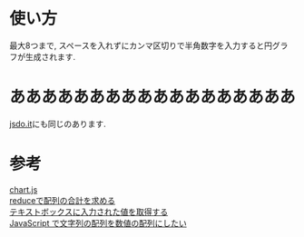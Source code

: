 # 使い方

最大8つまで, スペースを入れずにカンマ区切りで半角数字を入力すると円グラフが生成されます.

# ああああああああああああああああああ
[jsdo.it](http://jsdo.it/exist_masa/0tRl)にも同じのあります.

# 参考

[chart.js](https://misc.0o0o.org/chartjs-doc-ja/getting-started/)  
[reduceで配列の合計を求める](https://ziyudom.com/js-reduce/)  
[テキストボックスに入力された値を取得する](https://www.ipentec.com/document/javascript-get-textbox-value)  
[JavaScript で文字列の配列を数値の配列にしたい](https://qiita.com/scalewallet/items/6c55daa509d6162dcd50)